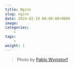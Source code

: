 ```yaml
---
title: Nginx
slug: nginx
date: 2024-02-19 00:00:00+0000
image: 
categories:
    - 
tags:
    - 
weight: 1
---
```


> Photo by [Pablo Wynistorf](https://www.pablo.one)
